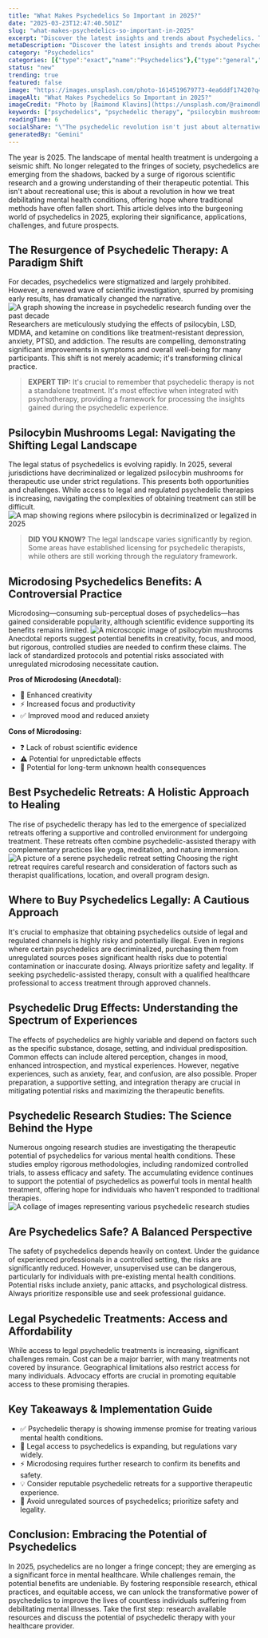 ```yaml
---
title: "What Makes Psychedelics So Important in 2025?"
date: "2025-03-23T12:47:40.501Z"
slug: "what-makes-psychedelics-so-important-in-2025"
excerpt: "Discover the latest insights and trends about Psychedelics. This comprehensive guide covers everything you need to know about Psychedelics in 2025."
metaDescription: "Discover the latest insights and trends about Psychedelics. This comprehensive guide covers everything you need to know about Psychedelics in 2025."
category: "Psychedelics"
categories: [{"type":"exact","name":"Psychedelics"},{"type":"general","name":"Mental Health"},{"type":"medium","name":"Therapeutic Applications"},{"type":"specific","name":"Clinical Trials"},{"type":"niche","name":"Treatment-Resistant Depression"}]
status: "new"
trending: true
featured: false
image: "https://images.unsplash.com/photo-1614519679773-4ea6ddf17420?q=85&w=1200&fit=max&fm=webp&auto=compress"
imageAlt: "What Makes Psychedelics So Important in 2025?"
imageCredit: "Photo by [Raimond Klavins](https://unsplash.com/@raimondklavins) on Unsplash"
keywords: ["psychedelics", "psychedelic therapy", "psilocybin mushrooms legal", "microdosing psychedelics benefits", "best psychedelic retreats", "where to buy psychedelics legally", "psychedelic drug effects", "are psychedelics safe", "psychedelic research studies", "legal psychedelic treatments"]
readingTime: 6
socialShare: "\"The psychedelic revolution isn't just about alternative therapies; it's about redefining our understanding of consciousness and healing itself.\""
generatedBy: "Gemini"
---
```




The year is 2025.  The landscape of mental health treatment is undergoing a seismic shift.  No longer relegated to the fringes of society, psychedelics are emerging from the shadows, backed by a surge of rigorous scientific research and a growing understanding of their therapeutic potential.  This isn't about recreational use; this is about a revolution in how we treat debilitating mental health conditions, offering hope where traditional methods have often fallen short. This article delves into the burgeoning world of psychedelics in 2025, exploring their significance, applications, challenges, and future prospects.

## The Resurgence of Psychedelic Therapy: A Paradigm Shift

For decades, psychedelics were stigmatized and largely prohibited.  However, a renewed wave of scientific investigation, spurred by promising early results, has dramatically changed the narrative.  ![A graph showing the increase in psychedelic research funding over the past decade](https://images.unsplash.com/photo-1621238986077-29ec5bafe661?q=85&w=1200&fit=max&fm=webp&auto=compress)  Researchers are meticulously studying the effects of psilocybin, LSD, MDMA, and ketamine on conditions like treatment-resistant depression, anxiety, PTSD, and addiction.  The results are compelling, demonstrating significant improvements in symptoms and overall well-being for many participants.  This shift is not merely academic; it's transforming clinical practice.

> **EXPERT TIP:**  It's crucial to remember that psychedelic therapy is not a standalone treatment.  It's most effective when integrated with psychotherapy, providing a framework for processing the insights gained during the psychedelic experience.

##  Psilocybin Mushrooms Legal: Navigating the Shifting Legal Landscape

The legal status of psychedelics is evolving rapidly. In 2025, several jurisdictions have decriminalized or legalized psilocybin mushrooms for therapeutic use under strict regulations.  This presents both opportunities and challenges.  While access to legal and regulated psychedelic therapies is increasing, navigating the complexities of obtaining treatment can still be difficult. ![A map showing regions where psilocybin is decriminalized or legalized in 2025](https://images.unsplash.com/photo-1620072404606-6f08f26ae727?q=85&w=1200&fit=max&fm=webp&auto=compress)

> **DID YOU KNOW?**  The legal landscape varies significantly by region. Some areas have established licensing for psychedelic therapists, while others are still working through the regulatory framework.

## Microdosing Psychedelics Benefits: A Controversial Practice

Microdosing—consuming sub-perceptual doses of psychedelics—has gained considerable popularity, although scientific evidence supporting its benefits remains limited.  ![A microscopic image of psilocybin mushrooms](https://images.unsplash.com/photo-1545680692-bcd2bcf38430?q=85&w=1200&fit=max&fm=webp&auto=compress)  Anecdotal reports suggest potential benefits in creativity, focus, and mood, but rigorous, controlled studies are needed to confirm these claims.  The lack of standardized protocols and potential risks associated with unregulated microdosing necessitate caution.

**Pros of Microdosing (Anecdotal):**
* 🔑 Enhanced creativity
* ⚡ Increased focus and productivity
* ✅ Improved mood and reduced anxiety

**Cons of Microdosing:**
* ❓ Lack of robust scientific evidence
* ⚠️ Potential for unpredictable effects
* 🚫 Potential for long-term unknown health consequences

## Best Psychedelic Retreats: A Holistic Approach to Healing

The rise of psychedelic therapy has led to the emergence of specialized retreats offering a supportive and controlled environment for undergoing treatment. These retreats often combine psychedelic-assisted therapy with complementary practices like yoga, meditation, and nature immersion.  ![A picture of a serene psychedelic retreat setting](https://images.unsplash.com/photo-1614519679773-4ea6ddf17420?q=85&w=1200&fit=max&fm=webp&auto=compress)  Choosing the right retreat requires careful research and consideration of factors such as therapist qualifications, location, and overall program design.

## Where to Buy Psychedelics Legally: A Cautious Approach

It's crucial to emphasize that obtaining psychedelics outside of legal and regulated channels is highly risky and potentially illegal.  Even in regions where certain psychedelics are decriminalized, purchasing them from unregulated sources poses significant health risks due to potential contamination or inaccurate dosing.  Always prioritize safety and legality.  If seeking psychedelic-assisted therapy, consult with a qualified healthcare professional to access treatment through approved channels.

## Psychedelic Drug Effects: Understanding the Spectrum of Experiences

The effects of psychedelics are highly variable and depend on factors such as the specific substance, dosage, setting, and individual predisposition.  Common effects can include altered perception, changes in mood, enhanced introspection, and mystical experiences.  However, negative experiences, such as anxiety, fear, and confusion, are also possible.  Proper preparation, a supportive setting, and integration therapy are crucial in mitigating potential risks and maximizing the therapeutic benefits.

## Psychedelic Research Studies: The Science Behind the Hype

Numerous ongoing research studies are investigating the therapeutic potential of psychedelics for various mental health conditions.  These studies employ rigorous methodologies, including randomized controlled trials, to assess efficacy and safety.  The accumulating evidence continues to support the potential of psychedelics as powerful tools in mental health treatment, offering hope for individuals who haven't responded to traditional therapies.  ![A collage of images representing various psychedelic research studies](https://images.unsplash.com/photo-1609743298585-be801883393f?q=85&w=1200&fit=max&fm=webp&auto=compress)

## Are Psychedelics Safe?  A Balanced Perspective

The safety of psychedelics depends heavily on context.  Under the guidance of experienced professionals in a controlled setting, the risks are significantly reduced.  However, unsupervised use can be dangerous, particularly for individuals with pre-existing mental health conditions.  Potential risks include anxiety, panic attacks, and psychological distress.  Always prioritize responsible use and seek professional guidance.

## Legal Psychedelic Treatments: Access and Affordability

While access to legal psychedelic treatments is increasing, significant challenges remain.  Cost can be a major barrier, with many treatments not covered by insurance.  Geographical limitations also restrict access for many individuals.  Advocacy efforts are crucial in promoting equitable access to these promising therapies.

## Key Takeaways & Implementation Guide

* ✅  Psychedelic therapy is showing immense promise for treating various mental health conditions.
* 🔑  Legal access to psychedelics is expanding, but regulations vary widely.
* ⚡  Microdosing requires further research to confirm its benefits and safety.
* 💡  Consider reputable psychedelic retreats for a supportive therapeutic experience.
* 🚫  Avoid unregulated sources of psychedelics; prioritize safety and legality.

## Conclusion: Embracing the Potential of Psychedelics

In 2025, psychedelics are no longer a fringe concept; they are emerging as a significant force in mental healthcare.  While challenges remain, the potential benefits are undeniable.  By fostering responsible research, ethical practices, and equitable access, we can unlock the transformative power of psychedelics to improve the lives of countless individuals suffering from debilitating mental illnesses.  Take the first step: research available resources and discuss the potential of psychedelic therapy with your healthcare provider.

